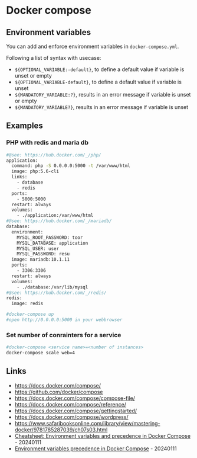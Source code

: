 # Docker compose

## Environment variables

You can add and enforce environment variables in `docker-compose.yml`.

Following a list of syntax with usecase:

* `${OPTIONAL_VARIABLE:-default}`, to define a default value if variable is unset or empty
* `${OPTIONAL_VARIABLE-default}`, to define a default value if variable is unset
* `${MANDATORY_VARIABLE:?}`, results in an error message if variable is unset or empty
* `${MANDATORY_VARIABLE?}`, results in an error message if variable is unset

## Examples

### PHP with redis and maria db

```bash
#@see: https://hub.docker.com/_/php/
application:
  command: php -S 0.0.0.0:5000 -t /var/www/html
  image: php:5.6-cli
  links:
    - database
    - redis
  ports:
    - 5000:5000
  restart: always
  volumes:
    - ./application:/var/www/html
#@see: https://hub.docker.com/_/mariadb/
database:
  environment:
    MYSQL_ROOT_PASSWORD: toor
    MYSQL_DATABASE: application
    MYSQL_USER: user
    MYSQL_PASSWORD: resu
  image: mariadb:10.1.11
  ports:
    - 3306:3306
  restart: always
  volumes:
    - ./database:/var/lib/mysql
#@see: https://hub.docker.com/_/redis/
redis:
  image: redis

#docker-compose up
#open http://0.0.0.0:5000 in your webbrowser
```

### Set number of conrainters for a service

```bash
#docker-compose <service name>=<number of instances>
docker-compose scale web=4
```

## Links

* https://docs.docker.com/compose/
* https://github.com/docker/compose
* https://docs.docker.com/compose/compose-file/
* https://docs.docker.com/compose/reference/
* https://docs.docker.com/compose/gettingstarted/
* https://docs.docker.com/compose/wordpress/
* https://www.safaribooksonline.com/library/view/mastering-docker/9781785287039/ch07s03.html
* [Cheatsheet: Environment variables and precedence in Docker Compose](https://www.darraghoriordan.com/2023/04/23/docker-compose-eval-env-var) - 20240111
* [Environment variables precedence in Docker Compose](https://docs.docker.com/compose/environment-variables/envvars-precedence/) - 20240111

